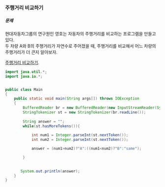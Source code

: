 ### 주행거리 비교하기

##### 문제  
현대자동차그룹의 연구원인 영호는 자동차의 주행거리를 비교하는 프로그램을 만들고 있다.  
두 차량 A와 B의 주행거리가 자연수로 주어졌을 때, 주행거리를 비교해서 어느 차량의 주행거리가 더 큰지 알아보자.  
  
[주행거리 비교하기](https://softeer.ai/practice/info.do?idx=1&eid=1016&sw_prbl_sbms_sn=232238).
  

``` java
import java.util.*;
import java.io.*;


public class Main
{
    public static void main(String args[]) throws IOException
    {
        BufferedReader br = new BufferedReader(new InputStreamReader(System.in));
        StringTokenizer st = new StringTokenizer(br.readLine());
       
        String answer = "";
        while(st.hasMoreTokens()){
        
            int num1 = Integer.parseInt(st.nextToken());
            int num2 = Integer.parseInt(st.nextToken());

            answer = (num1>num2)?"A":((num1<num2)?"B":"same");

        }
        
       
       System.out.println(answer);
    }
}

```
